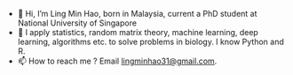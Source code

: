 - 👋  Hi, I’m Ling Min Hao, born in Malaysia, current a PhD student at National University of Singapore
- 💞️  I apply statistics, random matrix theory, machine learning, deep learning, algorithms etc. to solve problems in biology. I know Python and R. 
- 📫  How to reach me ? Email lingminhao31@gmail.com. 

<!---
lingminhao/lingminhao is a ✨ special ✨ repository because its `README.md` (this file) appears on your GitHub profile.
You can click the Preview link to take a look at your changes.
--->
